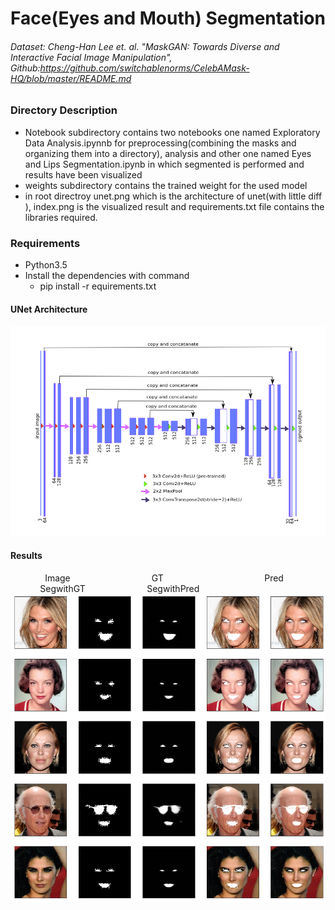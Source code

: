 # Face(Eyes and Mouth) Segmentation
###### Dataset: Cheng-Han Lee et. al. "MaskGAN: Towards Diverse and Interactive Facial Image Manipulation", Github:https://github.com/switchablenorms/CelebAMask-HQ/blob/master/README.md

### Directory Description
- Notebook subdirectory contains two notebooks one named Exploratory Data Analysis.ipynnb for preprocessing(combining the masks and organizing them into a directory), analysis and other one named Eyes and Lips Segmentation.ipynb in which segmented is performed and results have been visualized
- weights subdirectory contains the trained weight for the used model
- in root directroy unet.png which is the architecture of unet(with little diff ), index.png is the visualized result and requirements.txt file contains the libraries required. 

### Requirements
- Python3.5
- Install the dependencies with command
  - pip install -r equirements.txt

#### UNet Architecture
![unet-architecture](unet.png)

#### Results
 &nbsp; &nbsp; &nbsp; &nbsp; &nbsp; &nbsp; &nbsp; Image &nbsp; &nbsp; &nbsp; &nbsp; &nbsp; &nbsp; &nbsp; &nbsp; &nbsp; &nbsp; &nbsp; &nbsp; &nbsp; &nbsp; &nbsp; &nbsp;  GT &nbsp; &nbsp; &nbsp; &nbsp; &nbsp; &nbsp; &nbsp; &nbsp; &nbsp; &nbsp; &nbsp; &nbsp; &nbsp; &nbsp; &nbsp; &nbsp; &nbsp; &nbsp; &nbsp; &nbsp; Pred &nbsp; &nbsp; &nbsp; &nbsp; &nbsp; &nbsp; &nbsp; &nbsp; &nbsp; &nbsp; &nbsp; &nbsp; &nbsp; &nbsp; SegwithGT &nbsp; &nbsp; &nbsp; &nbsp; &nbsp; &nbsp; &nbsp; &nbsp; &nbsp; &nbsp; &nbsp; &nbsp;  SegwithPred
![result](index.png)
